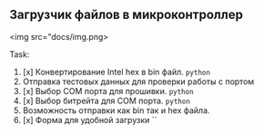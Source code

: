 ## Загрузчик файлов в микроконтроллер

<img src="docs/img.png>

Task:

1. [x] Конвертирование Intel hex в bin файл. `python`
2. Отправка тестовых данных для проверки работы с портом 
3. [x] Выбор COM порта для прошивки. `python`
3. [x] Выбор битрейта для COM порта. `python`
4. Возможность отправки как bin так и hex файла.
5. [x] Форма для удобной загрузки 
``